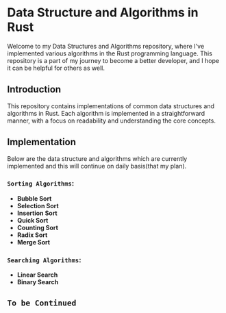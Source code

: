# Data Structure and Algorithms in Rust
Welcome to my Data Structures and Algorithms repository, where I've implemented various algorithms in the Rust programming language. This repository is a part of my journey to become a better developer, and I hope it can be helpful for others as well.

## Introduction
This repository contains implementations of common data structures and algorithms in Rust. Each algorithm is implemented in a straightforward manner, with a focus on readability and understanding the core concepts.

## Implementation
Below are the data structure and algorithms which are currently implemented and this will continue on daily basis(that my plan).
### `Sorting Algorithms`:
- **Bubble Sort**
- **Selection Sort**
- **Insertion Sort**
- **Quick Sort**
- **Counting Sort**
- **Radix Sort**
- **Merge Sort**

### `Searching Algorithms`:
- **Linear Search**
- **Binary Search**

## `To be Continued`
